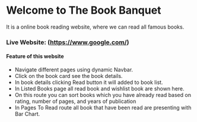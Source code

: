 # Welcome to The Book Banquet

It is a online book reading website, where we can read all famous books.

### Live Website: (https://www.google.com/)

#### Feature of this website
* Navigate different pages using dynamic Navbar.
* Click on the book card see the book details.
* In book details clicking Read button it will added to book list.
* In Listed Books page all read book and wishlist book are shown here.
* On this route you can sort books which you have already read based on rating, number of pages, and years of publication
* In Pages To Read route all book that have been read are presenting with Bar Chart.